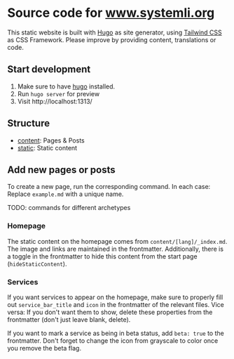 # Source code for www.systemli.org

This static website is built with [Hugo](https://github.com/gohugoio/hugo) as site generator, using [Tailwind CSS](https://tailwindcss.com/) as CSS Framework.
Please improve by providing content, translations or code.

## Start development

 1. Make sure to have [hugo](https://gohugo.io/getting-started/installing/) installed.
 1. Run `hugo server` for preview
 1. Visit http://localhost:1313/

## Structure

* [content](content/): Pages & Posts
* [static](static/): Static content

## Add new pages or posts

To create a new page, run the corresponding command. In each case: Replace `example.md` with a unique name.

TODO: commands for different archetypes

### Homepage

The static content on the homepage comes from `content/[lang]/_index.md`. The image and links are maintained in the frontmatter. Additionally, there is a toggle in the frontmatter to hide this content from the start page (`hideStaticContent`).

### Services

If you want services to appear on the homepage, make sure to properly fill out `service_bar_title` and `icon` in the frontmatter of the relevant files. Vice versa: If you don't want them to show, delete these properties from the frontmatter (don't just leave blank, delete).

If you want to mark a service as being in beta status, add `beta: true` to the frontmatter. Don't forget to change the icon from grayscale to color once you remove the beta flag.
